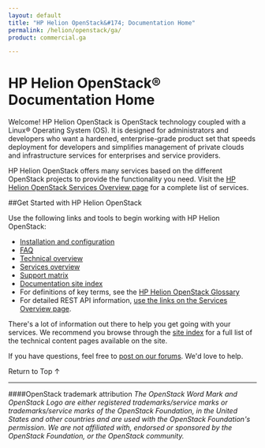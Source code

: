 ```yaml
---
layout: default
title: "HP Helion OpenStack&#174; Documentation Home"
permalink: /helion/openstack/ga/
product: commercial.ga

---
```

<!--PUBLISHED-->


<script>

function PageRefresh {
onLoad="window.refresh"
}

PageRefresh();

</script>

# HP Helion OpenStack&#174; Documentation Home

Welcome! HP Helion OpenStack is OpenStack technology coupled with a Linux&#174; Operating System (OS). It is designed for administrators and developers who want a hardened, enterprise-grade product set that speeds deployment for developers and simplifies management of private clouds and infrastructure services for enterprises and service providers.

HP Helion OpenStack offers many services based on the different OpenStack projects to provide the functionality you need. Visit the [HP Helion OpenStack Services Overview page](/helion/openstack/ga/services/overview/) for a complete list of services.

##Get Started with HP Helion OpenStack 

Use the following links and tools to begin working with HP Helion OpenStack:

* [Installation and configuration](/helion/openstack/ga/install/overview/)
* [FAQ](/helion/openstack/ga/faq/)
* [Technical overview](/helion/openstack/ga/technical-overview/)
* [Services overview](/helion/openstack/ga/services/overview/)
* [Support matrix](/helion/openstack/ga/support-matrix/)
* [Documentation site index](/helion/openstack/ga/siteindex/)
* For definitions of key terms, see the [HP Helion OpenStack Glossary](/helion/openstack/ga/glossary/)
* For detailed REST API information, [use the links on the Services Overview page](/helion/openstack/ga/services/overview/). 

There's a lot of information out there to help you get going with your services. We recommend you browse through the [site index](/helion/openstack/ga/siteindex/) for a full list of the technical content pages available on the site.

If you have questions, feel free to [post on our forums](https://connect.hpcloud.com/). We'd love to help.

<a href="#top" style="padding:14px 0px 14px 0px; text-decoration: none;"> Return to Top &#8593; </a>

----
####OpenStack trademark attribution
*The OpenStack Word Mark and OpenStack Logo are either registered trademarks/service marks or trademarks/service marks of the OpenStack Foundation, in the United States and other countries and are used with the OpenStack Foundation's permission. We are not affiliated with, endorsed or sponsored by the OpenStack Foundation, or the OpenStack community.*